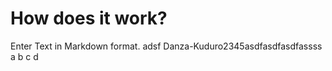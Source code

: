 # How does it work?

Enter Text in Markdown format.
adsf
Danza-Kuduro2345asdfasdfasdfassss a b  c d
